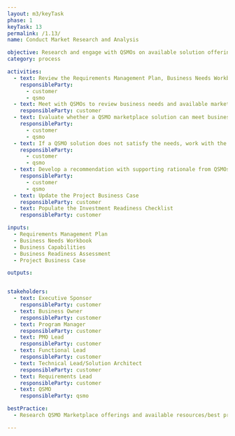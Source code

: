 ```yaml
---
layout: m3/keyTask
phase: 1
keyTask: 13
permalink: /1.13/
name: Conduct Market Research and Analysis 

objective: Research and engage with QSMOs on available solution offerings within the marketplace and assess the solutions’ ability to meet business, capability, and requirement needs.
category: process

activities:
  - text: Review the Requirements Management Plan, Business Needs Workbook, Business Capabilities, and Business Readiness Assessment Template from previous activities
    responsibleParty:
      - customer
      - qsmo
  - text: Meet with QSMOs to review business needs and available marketplace solutions
    responsibleParty: customer
  - text: Evaluate whether a QSMO marketplace solution can meet business, capability, and requirements needs
    responsibleParty:
      - customer
      - qsmo 
  - text: If a QSMO solution does not satisfy the needs, work with the QSMO to understand the process and documentation required for developing an <a href="https://ussm.gsa.gov/assets/files/Investment-Planning-Guidance-March%202021.pdf">Investment Action Plan (IAP)</a>
    responsibleParty:
      - customer
      - qsmo
  - text: Develop a recommendation with supporting rationale from QSMOs for a proposed path forward
    responsibleParty:
      - customer
      - qsmo
  - text: Update the Project Business Case
    responsibleParty: customer
  - text: Populate the Investment Readiness Checklist
    responsibleParty: customer

inputs:
  - Requirements Management Plan 
  - Business Needs Workbook
  - Business Capabilities
  - Business Readiness Assessment
  - Project Business Case

outputs:


stakeholders:
  - text: Executive Sponsor
    responsibleParty: customer
  - text: Business Owner
    responsibleParty: customer
  - text: Program Manager
    responsibleParty: customer
  - text: PMO Lead
    responsibleParty: customer
  - text: Functional Lead
    responsibleParty: customer
  - text: Technical Lead/Solution Architect
    responsibleParty: customer
  - text: Requirements Lead
    responsibleParty: customer
  - text: QSMO
    responsibleParty: qsmo

bestPractice:
  - Research QSMO Marketplace offerings and available resources/best practices first before exploring other providers

---
```

